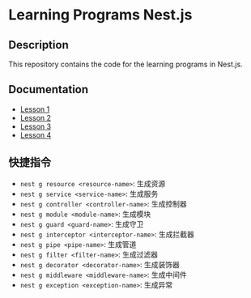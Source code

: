 # Learning Programs Nest.js

## Description

This repository contains the code for the learning programs in Nest.js.

## Documentation

- [Lesson 1](https://adventurous-moth-ea0.notion.site/25d52a400c85468e823d2996341ac6b5?pvs=4)
- [Lesson 2](https://adventurous-moth-ea0.notion.site/4f572a0b73c1423593d59474241883ad?pvs=4)
- [Lesson 3](https://adventurous-moth-ea0.notion.site/e8dc2fb8f1e541e4993809033a35b871?pvs=4)
- [Lesson 4](https://adventurous-moth-ea0.notion.site/a0a7d5b2947a4a0db2ef0f9b7e775daa?pvs=4)

## 快捷指令

- `nest g resource <resource-name>`: 生成资源
- `nest g service <service-name>`: 生成服务
- `nest g controller <controller-name>`: 生成控制器
- `nest g module <module-name>`: 生成模块
- `nest g guard <guard-name>`: 生成守卫
- `nest g interceptor <interceptor-name>`: 生成拦截器
- `nest g pipe <pipe-name>`: 生成管道
- `nest g filter <filter-name>`: 生成过滤器
- `nest g decorator <decorator-name>`: 生成装饰器
- `nest g middleware <middleware-name>`: 生成中间件
- `nest g exception <exception-name>`: 生成异常
